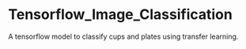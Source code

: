 # Tensorflow_Image_Classification
A tensorflow model to classify cups and plates using transfer learning.

